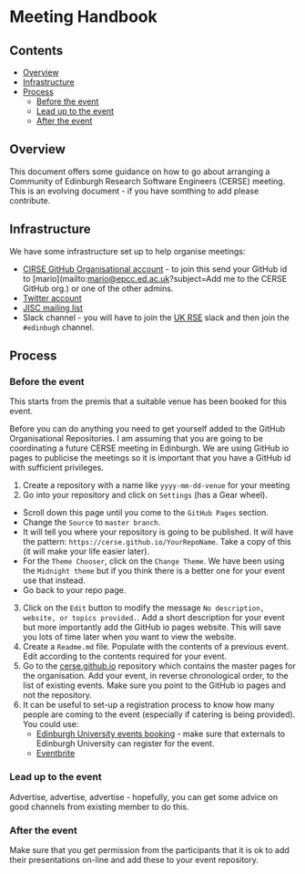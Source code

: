 # Meeting Handbook

## Contents

* [Overview](#overview)
* [Infrastructure](#infrastructure)
* [Process](#process)
  * [Before the event](#before-the-event) 
  * [Lead up to the event](#lead-up-to-the-event)
  * [After the event](#after-the-event)

  
## Overview

This document offers some guidance on how to go about
arranging a Community of Edinburgh Research Software 
Engineers (CERSE) meeting. This is an evolving document - if you have somthing to add please contribute.

## Infrastructure

We have some infrastructure set up to help organise 
meetings:

* [CIRSE GitHub Organisational account](https://github.com/cerse/) - to join this send your GitHub id to [mario](mailto:mario@epcc.ed.ac.uk?subject=Add me to the CERSE GitHub org.) or one of the other admins.
* [Twitter account](https://twitter.com/cerse7)
* [JISC mailing list](https://www.jiscmail.ac.uk/cgi-bin/webadmin?A0=ED-RSE-COMMUNITY)
* Slack channel - you will have to join the [UK RSE](https://docs.google.com/forms/d/e/1FAIpQLSc9LqOWGwA1xDvSgy81eimcb9s0cNBFso0zv0_HoZz16G1M5w/viewform?c=0&w=1) slack and then join the `#edinbugh` channel.

## Process

### Before the event
This starts from the premis that a suitable venue has been booked for this event.

Before you can do anything you need to get yourself added to the GitHub Organisational Repositories. I am assuming that you are going to be coordinating a future CERSE meeting in Edinburgh. We are using GitHub io pages to publicise the meetings so it is important that you have a GitHub id with sufficient privileges.

1. Create a repository with a name like `yyyy-mm-dd-venue` for your meeting
2. Go into your repository and click on `Settings` (has a Gear wheel). 
  * Scroll down this page until you come to the `GitHub Pages` section.
  * Change the `Source` to `master branch`.
  * It will tell you where your repository is going to be published. It will have the pattern: `https://cerse.github.io/YourRepoName`. Take a copy of this (it will make your life easier later).
  * For the `Theme Chooser`, click on the `Change Theme`. We have been using the `Midnight theme` but if you think there is a better one for your event use that instead.
  * Go back to your repo page.
3. Click on the `Edit` button to modify the message `No description, website, or topics provided.`. Add a short description for your event but more importantly add the GitHub io pages website. This will save you lots of time later when you want to view the website.
4. Create a `Readme.md` file. Populate with the contents of a previous event. Edit according to the contents required for your event.
5. Go to the [cerse.github.io](https://github.com/cerse/cerse.github.io) repository which contains the master pages for the organisation. Add your event, in reverse chronological order, to the list of existing events. Make sure you point to the GitHub io pages and not the repository. 
6. It can be useful to set-up a registration process to know how many people are coming to the event (especially if catering is being provided). You could use:
   * [Edinburgh University events booking](https://www.ed.ac.uk/information-services/computing/comms-and-collab/event-booking) - make sure that externals to Edinburgh University can register for the event.
   * [Eventbrite](https://www.eventbrite.co.uk/)

### Lead up to the event

Advertise, advertise, advertise - hopefully, you can get some advice on good channels from existing member to do this.

### After the event

Make sure that you get permission from the participants that it is ok to add their presentations on-line and add these to your event repository. 